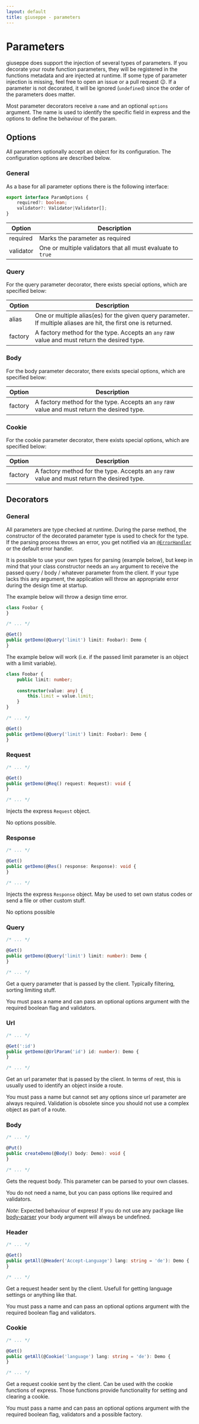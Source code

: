 ```yaml
---
layout: default
title: giuseppe - parameters
---
```

# Parameters

giuseppe does support the injection of several types of parameters. If
you decorate your route function parameters, they will be registered
in the functions metadata and are injected at runtime. If some type of
parameter injection is missing, feel free to open an issue or a pull
request :wink:. If a parameter is not decorated, it will be ignored (`undefined`)
since the order of the parameters does matter.

Most parameter decorators receive a `name` and an optional `options` argument.
The name is used to identify the specific field in express and the options
to define the behaviour of the param.

## Options

All parameters optionally accept an object for its configuration.
The configuration options are described below.

### General

As a base for all parameter options there is the following interface:
```typescript
export interface ParamOptions {
    required?: boolean;
    validator?: Validator|Validator[];
}
```

| Option    | Description                                                 |
| --------- | ----------------------------------------------------------- |
| required  | Marks the parameter as required                             |
| validator | One or multiple validators that all must evaluate to `true` |

### Query

For the query parameter decorator, there exists special options, which are specified below:

| Option    | Description                                                                                                         |
| --------- | ------------------------------------------------------------------------------------------------------------------- |
| alias     | One or multiple alias(es) for the given query parameter.<br>If multiple aliases are hit, the first one is returned. |
| factory   | A factory method for the type. Accepts an `any` raw value and must return the desired type.                         |

### Body

For the body parameter decorator, there exists special options, which are specified below:

| Option    | Description                                                                                                         |
| --------- | ------------------------------------------------------------------------------------------------------------------- |
| factory   | A factory method for the type. Accepts an `any` raw value and must return the desired type.                         |

### Cookie

For the cookie parameter decorator, there exists special options, which are specified below:

| Option    | Description                                                                                                         |
| --------- | ------------------------------------------------------------------------------------------------------------------- |
| factory   | A factory method for the type. Accepts an `any` raw value and must return the desired type.                         |

## Decorators

### General

All parameters are type checked at runtime. During the parse method, the constructor
of the decorated parameter type is used to check for the type. If the parsing
process throws an error, you get notified via an [`@ErrorHandler`](ErrorHandling.md) 
or the default error handler.

It is possible to use your own types for parsing (example below), but keep
in mind that your class constructor needs an `any` argument to receive the
passed query / body / whatever parameter from the client. If your type
lacks this any argument, the application will throw an appropriate error during
the design time at startup.

The example below will throw a design time error.

```typescript
class Foobar {
}

/* ... */

@Get()
public getDemo(@Query('limit') limit: Foobar): Demo {
}
```

The example below will work (i.e. if the passed limit parameter 
is an object with a limit variable).

```typescript
class Foobar {
    public limit: number;
    
    constructor(value: any) {
        this.limit = value.limit;
    }
}

/* ... */

@Get()
public getDemo(@Query('limit') limit: Foobar): Demo {
}
```

### Request

```typescript
/* ... */

@Get()
public getDemo(@Req() request: Request): void {
}

/* ... */
```

Injects the express `Request` object.

No options possible.

### Response

```typescript
/* ... */

@Get()
public getDemo(@Res() response: Response): void {
}

/* ... */
```

Injects the express `Response` object. May be used to set own status codes
or send a file or other custom stuff.

No options possible

### Query

```typescript
/* ... */

@Get()
public getDemo(@Query('limit') limit: number): Demo {
}

/* ... */
```

Get a query parameter that is passed by the client. Typically filtering, sorting
limiting stuff.

You must pass a name and can pass an optional options argument with the required
boolean flag and validators.

### Url

```typescript
/* ... */

@Get(':id')
public getDemo(@UrlParam('id') id: number): Demo {
}

/* ... */
```

Get an url parameter that is passed by the client. In terms of rest, this
is usually used to identify an object inside a route.

You must pass a name but cannot set any options since url parameter are
always required. Validation is obsolete since you should not use a complex
object as part of a route.

### Body

```typescript
/* ... */

@Put()
public createDemo(@Body() body: Demo): void {
}

/* ... */
```

Gets the request body. This parameter can be parsed to your own classes.

You do not need a name, but you can pass options like required and validators.

_*Note*_: Expected behaviour of express! If you do not use any package
like [body-parser](https://github.com/expressjs/body-parser) your body
argument will always be undefined.

### Header

```typescript
/* ... */

@Get()
public getAll(@Header('Accept-Language') lang: string = 'de'): Demo {
}

/* ... */
```

Get a request header sent by the client. Usefull for getting language settings
or anything like that.

You must pass a name and can pass an optional options argument with the required
boolean flag and validators.

### Cookie

```typescript
/* ... */

@Get()
public getAll(@Cookie('language') lang: string = 'de'): Demo {
}

/* ... */
```

Get a request cookie sent by the client. Can be used with the cookie functions
of express. Those functions provide functionality for setting and clearing
a cookie.

You must pass a name and can pass an optional options argument with the required
boolean flag, validators and a possible factory.